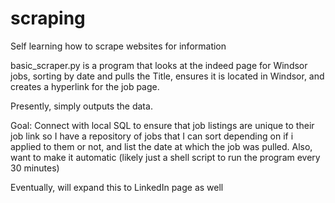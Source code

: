 # scraping
Self learning how to scrape websites for information

basic_scraper.py is a program that looks at the indeed page for Windsor jobs, sorting by date and pulls the Title, ensures it is located in Windsor, and creates a hyperlink for the job page.

Presently, simply outputs the data. 

Goal: Connect with local SQL to ensure that job listings are unique to their job link so I have a repository of jobs that I can sort depending on if i applied to them or not, and list the date at which the job was pulled. Also, want to make it automatic (likely just a shell script to run the program every 30 minutes)

Eventually, will expand this to LinkedIn page as well

